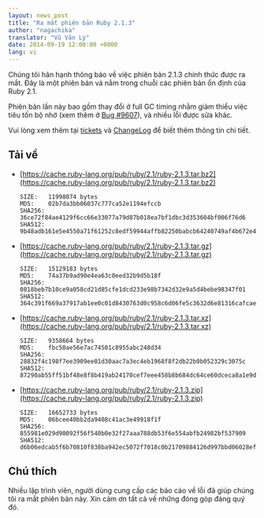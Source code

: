 ```yaml
---
layout: news_post
title: "Ra mắt phiên bản Ruby 2.1.3"
author: "nagachika"
translator: "Vũ Văn Lý"
date: 2014-09-19 12:00:00 +0000
lang: vi
---
```


Chúng tôi hân hạnh thông báo về việc phiên bản 2.1.3 chính thức được ra mắt.
Đây là một phiên bản vá nằm trong chuỗi các phiên bản ổn định của Ruby 2.1.

Phiên bản lần này bao gồm thay đổi ở full GC timing nhằm giảm thiểu việc tiêu
tốn bộ nhớ (xem thêm ở [Bug #9607](https://bugs.ruby-lang.org/issues/9607)),
và nhiều lỗi được sửa khác.

Vui lòng xem thêm tại [tickets](https://bugs.ruby-lang.org/projects/ruby-21/issues?set_filter=1&amp;status_id=5)
và [ChangeLog](https://svn.ruby-lang.org/repos/ruby/tags/v2_1_3/ChangeLog)
để biết thêm thông tin chi tiết.

## Tải về

* [https://cache.ruby-lang.org/pub/ruby/2.1/ruby-2.1.3.tar.bz2](https://cache.ruby-lang.org/pub/ruby/2.1/ruby-2.1.3.tar.bz2)

      SIZE:   11998074 bytes
      MD5:    02b7da3bb06037c777ca52e1194efccb
      SHA256: 36ce72f84ae4129f6cc66e33077a79d87b018ea7bf1dbc3d353604bf006f76d6
      SHA512: 9b48adb161e5e4550a71f61252c8edf59944affb82250babcb64240749af4b672e4a54ccd0feac5b36ea447a358b350b5080125ef2d4acf6e9e8b1ab82612f48

* [https://cache.ruby-lang.org/pub/ruby/2.1/ruby-2.1.3.tar.gz](https://cache.ruby-lang.org/pub/ruby/2.1/ruby-2.1.3.tar.gz)

      SIZE:   15129183 bytes
      MD5:    74a37b9ad90e4ea63c0eed32b9d5b18f
      SHA256: 0818beb7b10ce9a058cd21d85cfe1dcd233e98b7342d32e9a5d4bebe98347f01
      SHA512: 364c391f669a37917ab1ee0c01d8430763d0c958c6d06fe5c3632d6e81316cafcae8b392b680d64c1692744585ac9286cb6408d7514e8a1f4dbd88ee314be99e

* [https://cache.ruby-lang.org/pub/ruby/2.1/ruby-2.1.3.tar.xz](https://cache.ruby-lang.org/pub/ruby/2.1/ruby-2.1.3.tar.xz)

      SIZE:   9358664 bytes
      MD5:    fbc50ae56e7ac74501c8955abc248d34
      SHA256: 28832f4c198f7ee3909ee01d30aac7a3ec4eb1968f8f2db22b0b052329c3075c
      SHA512: 87290ab55ff51bf48e8f8b419ab24170cef7eee458b8b684dc64ce60dceca8a1e9d527975b032e89c693880c22a57853d5fc93e247c38682320c8831006c48ca

* [https://cache.ruby-lang.org/pub/ruby/2.1/ruby-2.1.3.zip](https://cache.ruby-lang.org/pub/ruby/2.1/ruby-2.1.3.zip)

      SIZE:   16652733 bytes
      MD5:    06bcee40bb2da9408c41ac3e49918f1f
      SHA256: 855981e029d90092f56f540b0e32f27aaa788db53f6e554abfb24982bf537909
      SHA512: d6b06edcab5f6b70810f838ba942ec5072f7018c0b21709884126d997bbd06028ef74f4b2f7bf439255e165599ee6a94e097bcfc52b72d5cfbf16b2e4476316f


## Chú thích

Nhiều lập trình viên, người dùng cung cấp các báo cáo về lỗi đã giúp chúng tôi
ra mắt phiên bản này.
Xin cảm ơn tất cả về những đóng góp đáng quý đó.

